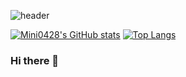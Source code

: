 ![header](https://capsule-render.vercel.app/api?type=soft&height=200&color=timeGradient%20&text=Mini0428s%20Dev%20World&fontColor=40E01B&textBg=false&rotate=5&fontAlign=50&animation=fadeIn)

[![Mini0428's GitHub stats](https://github-readme-stats.vercel.app/api?username=mini0428)](https://github.com/mini0428/github-readme-stats)
[![Top Langs](https://github-readme-stats.vercel.app/api/top-langs/?username=mini0428&layout=compact)](https://github.com/mini0428/github-readme-stats)

### Hi there 👋

<!--
**mini0428/mini0428** is a ✨ _special_ ✨ repository because its `README.md` (this file) appears on your GitHub profile.

Here are some ideas to get you started:

- 🔭 I’m currently working on ...
- 🌱 I’m currently learning ...
- 👯 I’m looking to collaborate on ...
- 🤔 I’m looking for help with ...
- 💬 Ask me about ...
- 📫 How to reach me: ...
- 😄 Pronouns: ...
- ⚡ Fun fact: ...
-->
